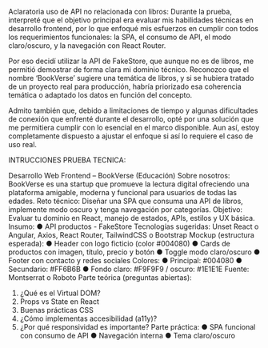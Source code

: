 Aclaratoria uso de API no relacionada con libros:
Durante la prueba, interpreté que el objetivo principal era evaluar mis habilidades técnicas en desarrollo frontend, por lo que enfoqué mis esfuerzos en cumplir con todos los requerimientos funcionales: la SPA, el consumo de API, el modo claro/oscuro, y la navegación con React Router.

Por eso decidí utilizar la API de FakeStore, que aunque no es de libros, me permitió demostrar de forma clara mi dominio técnico. Reconozco que el nombre ‘BookVerse’ sugiere una temática de libros, y si se hubiera tratado de un proyecto real para producción, habría priorizado esa coherencia temática o adaptado los datos en función del concepto.

Admito también que, debido a limitaciones de tiempo y algunas dificultades de conexión que enfrenté durante el desarrollo, opté por una solución que me permitiera cumplir con lo esencial en el marco disponible. Aun así, estoy completamente dispuesto a ajustar el enfoque si así lo requiere el caso de uso real.

INTRUCCIONES PRUEBA TECNICA:

Desarrollo Web Frontend – BookVerse (Educación) 
Sobre nosotros: BookVerse es una startup que promueve la lectura digital ofreciendo una 
plataforma amigable, moderna y funcional para usuarios de todas las edades. 
Reto técnico: Diseñar una SPA que consuma una API de libros, implemente modo oscuro y 
tenga navegación por categorías. 
Objetivo: Evaluar tu dominio en React, manejo de estados, APIs, estilos y UX básica. 
Insumo: 
● API productos - FakeStore 
Tecnologías sugeridas: 
Unset
 React o Angular, Axios, React Router, TailwindCSS o Bootstrap 
Mockup (estructura esperada): 
● Header con logo ficticio (color #004080) 
● Cards de productos con imagen, título, precio y botón 
● Toggle modo claro/oscuro 
● Footer con contacto y redes sociales 
Colores: 
● Principal: #004080 
● Secundario: #FF6B6B 
● Fondo claro: #F9F9F9 / oscuro: #1E1E1E 
Fuente: Montserrat o Roboto 
Parte teórica (preguntas abiertas): 
1. ¿Qué es el Virtual DOM? 
2. Props vs State en React 
3. Buenas prácticas CSS 
4. ¿Cómo implementas accesibilidad (a11y)? 
5. ¿Por qué responsividad es importante? 
Parte práctica: 
● SPA funcional con consumo de API 
● Navegación interna 
● Tema claro/oscuro


